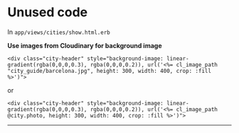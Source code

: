 # Unused code

In `app/views/cities/show.html.erb`

**Use images from Cloudinary for background image**

```
<div class="city-header" style="background-image: linear-gradient(rgba(0,0,0,0.3), rgba(0,0,0,0.2)), url('<%= cl_image_path "city_guide/barcelona.jpg", height: 300, width: 400, crop: :fill %>')">
```

or

```
<div class="city-header" style="background-image: linear-gradient(rgba(0,0,0,0.3), rgba(0,0,0,0.2)), url('<%= cl_image_path @city.photo, height: 300, width: 400, crop: :fill %>')">
```

---

